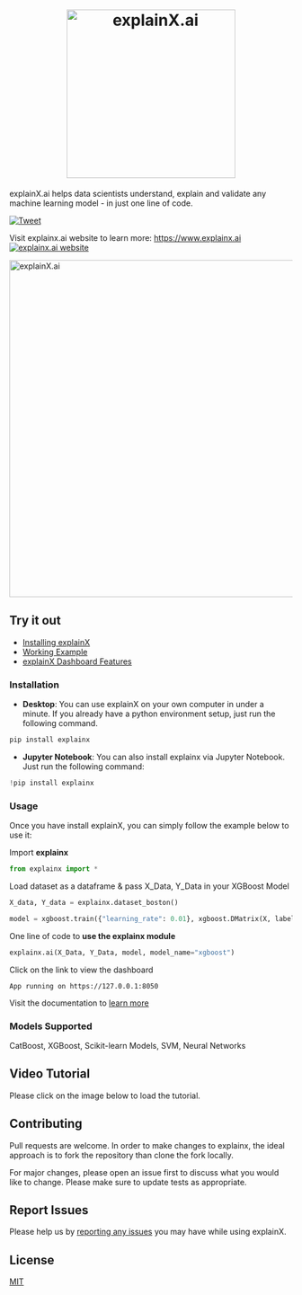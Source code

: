 <h1 align="center">
	<img width="300" src="https://i.ibb.co/yY7tfDg/Logo.jpg" alt="explainX.ai"> 
	<br>
</h1>

explainX.ai helps data scientists understand, explain and validate any machine learning model - in just one line of code.

[![Tweet](https://img.shields.io/twitter/url/http/shields.io.svg?style=social)](https://twitter.com/intent/tweet?text=Explain%20any%20black-box%20Machine%20Learning%20model%20in%20just%20one%20line%20of%20code%21&url=https://www.explainx.ai&hashtags=xai,explainable_ai,explainable_machine_learning,trust_in_ai,transparent_ai)

Visit explainx.ai website to learn more: https://www.explainx.ai     
<a href="https://www.explainx.ai/"><img src="https://img.shields.io/website?url=https%3A%2F%2Fwww.explainx.ai%2F" alt="explainx.ai website"></a>

<img width="600" src="https://i.ibb.co/w4SF1GJ/Group-2-1.png" alt="explainX.ai">


## Try it out

* [Installing explainX](https://explainx-documentation.netlify.app/)
* [Working Example](https://explainx-documentation.netlify.app/working-example/)
* [explainX Dashboard Features](https://explainx-documentation.netlify.app/analyze-dashboard/t)

### Installation

* **Desktop**: You can use explainX on your own computer in under a minute. If you already have a python environment setup, just run the following command.

```python
pip install explainx
```
* **Jupyter Notebook**: You can also install explainx via Jupyter Notebook. Just run the following command:

```python
!pip install explainx
```

### Usage

Once you have install explainX, you can simply follow the example below to use it:

Import **explainx**

```python
from explainx import *
```

Load dataset as a dataframe & pass X_Data, Y_Data in your XGBoost Model

```python
X_data, Y_data = explainx.dataset_boston()

model = xgboost.train({"learning_rate": 0.01}, xgboost.DMatrix(X, label=Y_data), 100)
```

One line of code to **use the explainx module**

```python
explainx.ai(X_Data, Y_Data, model, model_name="xgboost")
```

Click on the link to view the dashboard

```jupyter
App running on https://127.0.0.1:8050
```


Visit the documentation to [learn more](https://explainx-documentation.netlify.app/)

### Models Supported
CatBoost, XGBoost, Scikit-learn Models, SVM, Neural Networks

## Video Tutorial

Please click on the image below to load the tutorial.

## Contributing
Pull requests are welcome. In order to make changes to explainx, the ideal approach is to fork the repository than clone the fork locally.

For major changes, please open an issue first to discuss what you would like to change.
Please make sure to update tests as appropriate.

## Report Issues

Please help us by [reporting any issues](https://github.com/explainX/explainx/issues/new) you may have while using explainX.

## License
[MIT](https://choosealicense.com/licenses/mit/)
